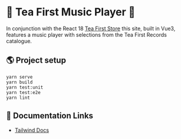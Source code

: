 # 🎵 Tea First Music Player 🎵

In conjunction with the React 18 [Tea First Store](https://github.com/rafischer1/tea-first-store) this site, built in Vue3, features a music player with selections from the Tea First Records catalogue. 

## 🌎 Project setup
```
yarn serve
yarn build
yarn test:unit
yarn test:e2e
yarn lint
```

## 🤺 Documentation Links
 - [Tailwind Docs](https://tailwindcss.com/docs/installation)
